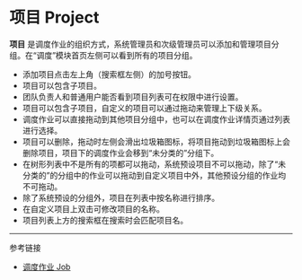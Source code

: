 # 项目 Project

**项目** 是调度作业的组织方式，系统管理员和次级管理员可以添加和管理项目分组。在“调度”模块首页左侧可以看到所有的项目分组。

* 添加项目点击左上角（搜索框左侧）的加号按钮。
* 项目可以包含子项目。
* 团队负责人和普通用户能否看到项目列表可在权限中进行设置。
* 项目可以包含子项目，自定义的项目可以通过拖动来管理上下级关系。
* 调度作业可以直接拖动到其他项目分组中，也可以在调度作业详情页通过列表进行选择。
* 项目可以删除，拖动时左侧会滑出垃圾箱图标，将项目拖动到垃圾箱图标上会删除项目，项目下的调度作业会移到“未分类的”分组下。
* 在树形列表中不是所有的项都可以拖动，系统预设项目不可以拖动，除了“未分类的”的分组中的作业可以拖动到自定义项目中外，其他预设分组的作业均不可拖动。
* 除了系统预设的分组外，项目在列表中按名称进行排序。
* 在自定义项目上双击可修改项目的名称。
* 项目列表上方的搜索框在搜索时会匹配项目名。

---
参考链接

* [调度作业 Job](/keeper/job.md)
